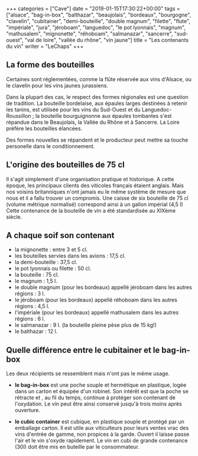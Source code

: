 +++
categories = ["Cave"]
date = "2019-01-15T17:30:22+00:00"
tags = ["alsace", "bag-in-box", "balthazar", "beaujolais", "bordeaux", "bourgogne", "clavelin", "cubitainer", "demi-bouteille", "double magnum", "filette", "flute", "impériale", "jura", "jéroboam", "languedoc", "le pot lyonnais", "magnum", "mathusalem", "mignonette", "réhoboam", "salmanazar", "sancerre", "sud-ouest", "val de loire", "vallée du rhône", "vin jaune"] 
title = "Les contenants du vin"
writer = "LeChaps"
+++

## La forme des bouteilles

Certaines sont réglementées, comme la flûte réservée aux vins d'Alsace, ou le clavelin pour les vins jaunes jurassiens.  

Dans la plupart des cas, le respect des formes régionales est une question de tradition. La bouteille bordelaise, aux épaules larges destinées à retenir les tanins, est utilisée pour les vins du Sud-Ouest et du Languedoc-Roussillon ; la bouteille bourguignonne aux épaules tombantes s'est répandue dans le Beaujolais, la Vallée du Rhône et à Sancerre. La Loire préfère les bouteilles élancées.  

Des formes nouvelles se répandent et le producteur peut mettre sa touche personelle dans le conditionnement.

## L'origine des bouteilles de 75 cl

Il s'agit simplement d'une organisation pratique et historique. A cette époque, les principaux clients des viticoles français étaient anglais. Mais nos voisins britanniques n'ont jamais eu le même système de mesure que nous et il a fallu trouver un compromis. Une caisse de six bouteille de 75 cl (volume métrique normalisé) correspond ainsi à un gallon impérial (4,5 l)  
Cette contenance de la bouteille de vin a été standardisée au XIXème siècle.

## A chaque soif son contenant

* la mignonette : entre 3 et 5 cl.
* les bouteilles servies dans les avions : 17,5 cl.
* la demi-bouteille : 37,5 cl.
* le pot lyonnais ou filette : 50 cl.
* la bouteille : 75 cl.
* le magnum : 1,5 l.
* le double magnum (pour les bordeaux) appellé jéroboam dans les autres régions : 3 l.
* le jéroboam (pour les bordeaux) appellé réhoboam dans les autres régions : 4,5 l.
* l'impériale (pour les bordeaux) appellé mathusalem dans les autres régions : 6 l.
* le salmanazar : 9 l. (la bouteille pleine pèse plus de 15 kg!)
* le balthazar : 12 l.

## Quelle différence entre le cubitainer et le bag-in-box

Les deux récipients se ressemblent mais n'ont pas le même usage.

* **le bag-in-box** est une poche souple et hermétique en plastique, logée dans un carton et équipée d'un robinet. Son intérêt est que la poche se rétracte et , au fil du temps, continue à protéger son contenant de l'oxydation. Le vin peut être ainsi conservé jusqu'à trois moins après ouverture.  

* **le cubic container**  est cubique, en plastique souple et protégé par un emballage carton. Il est utile aux viticulteurs pour leurs ventes vrac des vins d'entrée de gamme, non propices à la garde. Ouvert il laisse passe l'air et le vin s'oxyde rapidement. Le vin en cubi de grande contenance (30l) doit être mis en buteille par le consommateur.
